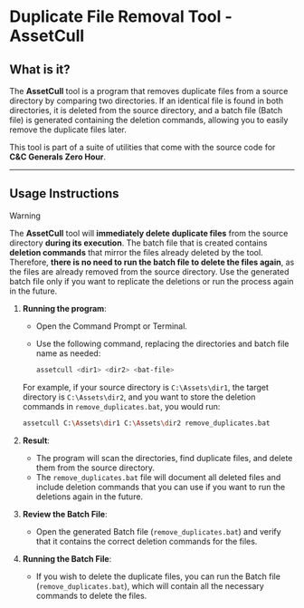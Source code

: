 # Duplicate File Removal Tool - **AssetCull**

## **What is it?**

The **AssetCull** tool is a program that removes duplicate files from a source directory by comparing two directories.
If an identical file is found in both directories, it is deleted from the source directory, and a batch file (Batch
file) is generated containing the deletion commands, allowing you to easily remove the duplicate files later.

This tool is part of a suite of utilities that come with the source code for **C&C Generals Zero Hour**.

---

## Usage Instructions

> [!WARNING]
> The **AssetCull** tool will **immediately delete duplicate files** from the source directory **during its execution**.
> The batch file that is created contains **deletion commands** that mirror the files already deleted by the tool.
> Therefore, **there is no need to run the batch file to delete the files again**, as the files are already removed from
> the source directory.
> Use the generated batch file only if you want to replicate the deletions or run the process again in the future.

1. **Running the program**:
    - Open the Command Prompt or Terminal.
    - Use the following command, replacing the directories and batch file name as needed:

      ```bash
      assetcull <dir1> <dir2> <bat-file>
      ```

   For example, if your source directory is `C:\Assets\dir1`, the target directory is `C:\Assets\dir2`, and you want to
   store the deletion commands in `remove_duplicates.bat`, you would run:

     ```bash
     assetcull C:\Assets\dir1 C:\Assets\dir2 remove_duplicates.bat
     ```

2. **Result**:
    - The program will scan the directories, find duplicate files, and delete them from the source directory.
    - The `remove_duplicates.bat` file will document all deleted files and include deletion commands that you can use if
      you want to run the deletions again in the future.

3. **Review the Batch File**:
    - Open the generated Batch file (`remove_duplicates.bat`) and verify that it contains the correct deletion commands
      for the files.

4. **Running the Batch File**:
    - If you wish to delete the duplicate files, you can run the Batch file (`remove_duplicates.bat`), which will
      contain all the necessary commands to delete the files.
